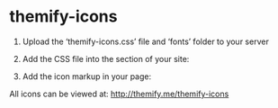 # themify-icons

1) Upload the ‘themify-icons.css’ file and ‘fonts’ folder to your server

2) Add the CSS file into the <head> section of your site:
<link href="http://yoursite.com/themify-icons.css" rel="stylesheet">

3) Add the icon markup in your page:
<span class="ti-download"></span>

All icons can be viewed at: http://themify.me/themify-icons
